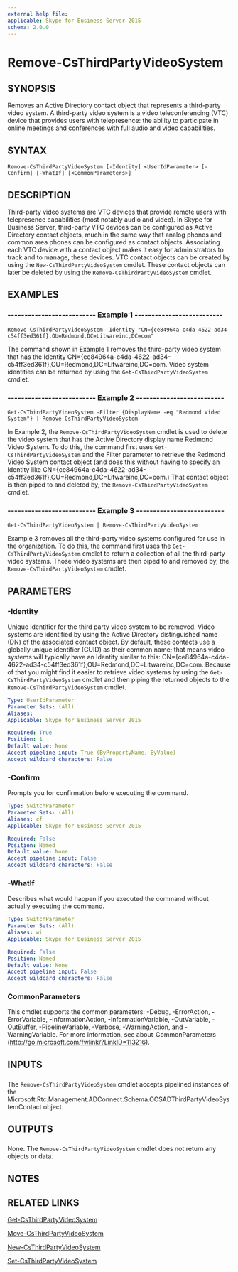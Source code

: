 ```yaml
---
external help file: 
applicable: Skype for Business Server 2015
schema: 2.0.0
---
```


# Remove-CsThirdPartyVideoSystem

## SYNOPSIS
Removes an Active Directory contact object that represents a third-party video system.
A third-party video system is a video teleconferencing (VTC) device that provides users with telepresence: the ability to participate in online meetings and conferences with full audio and video capabilities.

## SYNTAX

```
Remove-CsThirdPartyVideoSystem [-Identity] <UserIdParameter> [-Confirm] [-WhatIf] [<CommonParameters>]
```

## DESCRIPTION
Third-party video systems are VTC devices that provide remote users with telepresence capabilities (most notably audio and video).
In Skype for Business Server, third-party VTC devices can be configured as Active Directory contact objects, much in the same way that analog phones and common area phones can be configured as contact objects.
Associating each VTC device with a contact object makes it easy for administrators to track and to manage, these devices.
VTC contact objects can be created by using the `New-CsThirdPartyVideoSystem` cmdlet.
These contact objects can later be deleted by using the `Remove-CsThirdPartyVideoSystem` cmdlet.

## EXAMPLES

### -------------------------- Example 1 --------------------------
```
Remove-CsThirdPartyVideoSystem -Identity "CN={ce84964a-c4da-4622-ad34-c54ff3ed361f},OU=Redmond,DC=Litwareinc,DC=com"
```

The command shown in Example 1 removes the third-party video system that has the Identity CN={ce84964a-c4da-4622-ad34-c54ff3ed361f},OU=Redmond,DC=Litwareinc,DC=com.
Video system identities can be returned by using the `Get-CsThirdPartyVideoSystem` cmdlet.


### -------------------------- Example 2 --------------------------
```
Get-CsThirdPartyVideoSystem -Filter {DisplayName -eq "Redmond Video System"} | Remove-CsThirdPartyVideoSystem
```

In Example 2, the `Remove-CsThirdPartyVideoSystem` cmdlet is used to delete the video system that has the Active Directory display name Redmond Video System.
To do this, the command first uses `Get-CsThirdPartyVideoSystem` and the Filter parameter to retrieve the Redmond Video System contact object (and does this without having to specify an Identity like CN={ce84964a-c4da-4622-ad34-c54ff3ed361f},OU=Redmond,DC=Litwareinc,DC=com.) That contact object is then piped to and deleted by, the `Remove-CsThirdPartyVideoSystem` cmdlet.


### -------------------------- Example 3 --------------------------
```
Get-CsThirdPartyVideoSystem | Remove-CsThirdPartyVideoSystem
```

Example 3 removes all the third-party video systems configured for use in the organization.
To do this, the command first uses the `Get-CsThirdPartyVideoSystem` cmdlet to return a collection of all the third-party video systems.
Those video systems are then piped to and removed by, the `Remove-CsThirdPartyVideoSystem` cmdlet.


## PARAMETERS

### -Identity
Unique identifier for the third party video system to be removed.
Video systems are identified by using the Active Directory distinguished name (DN) of the associated contact object.
By default, these contacts use a globally unique identifier (GUID) as their common name; that means video systems will typically have an Identity similar to this: CN={ce84964a-c4da-4622-ad34-c54ff3ed361f},OU=Redmond,DC=Litwareinc,DC=com.
Because of that you might find it easier to retrieve video systems by using the `Get-CsThirdPartyVideoSystem` cmdlet and then piping the returned objects to the `Remove-CsThirdPartyVideoSystem` cmdlet.

```yaml
Type: UserIdParameter
Parameter Sets: (All)
Aliases: 
Applicable: Skype for Business Server 2015

Required: True
Position: 1
Default value: None
Accept pipeline input: True (ByPropertyName, ByValue)
Accept wildcard characters: False
```

### -Confirm
Prompts you for confirmation before executing the command.

```yaml
Type: SwitchParameter
Parameter Sets: (All)
Aliases: cf
Applicable: Skype for Business Server 2015

Required: False
Position: Named
Default value: None
Accept pipeline input: False
Accept wildcard characters: False
```

### -WhatIf
Describes what would happen if you executed the command without actually executing the command.

```yaml
Type: SwitchParameter
Parameter Sets: (All)
Aliases: wi
Applicable: Skype for Business Server 2015

Required: False
Position: Named
Default value: None
Accept pipeline input: False
Accept wildcard characters: False
```

### CommonParameters
This cmdlet supports the common parameters: -Debug, -ErrorAction, -ErrorVariable, -InformationAction, -InformationVariable, -OutVariable, -OutBuffer, -PipelineVariable, -Verbose, -WarningAction, and -WarningVariable. For more information, see about_CommonParameters (http://go.microsoft.com/fwlink/?LinkID=113216).

## INPUTS

###  
The `Remove-CsThirdPartyVideoSystem` cmdlet accepts pipelined instances of the Microsoft.Rtc.Management.ADConnect.Schema.OCSADThirdPartyVideoSystemContact object.

## OUTPUTS

###  
None.
The `Remove-CsThirdPartyVideoSystem` cmdlet does not return any objects or data.

## NOTES

## RELATED LINKS

[Get-CsThirdPartyVideoSystem]()

[Move-CsThirdPartyVideoSystem]()

[New-CsThirdPartyVideoSystem]()

[Set-CsThirdPartyVideoSystem]()
